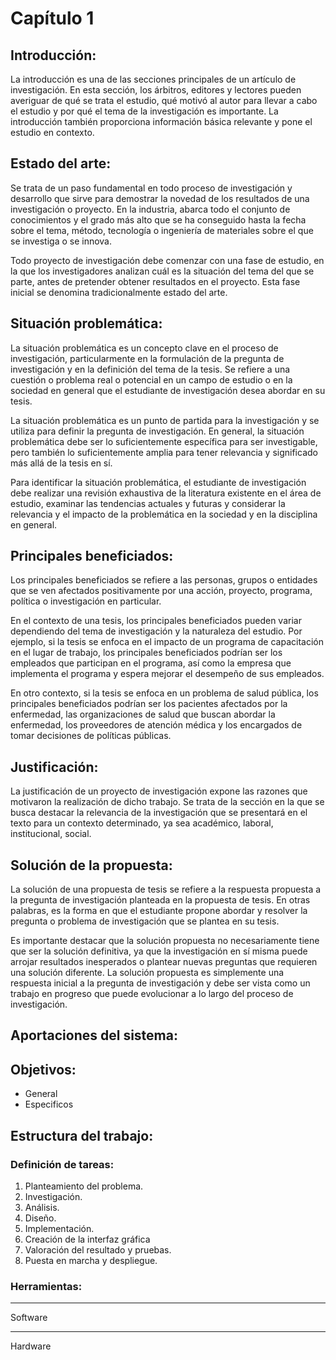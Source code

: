 # Capítulo 1

## Introducción:
La introducción es una de las secciones principales de un artículo de investigación. En esta sección, los árbitros, editores y lectores pueden averiguar de qué se trata el estudio, qué motivó al autor para llevar a cabo el estudio y por qué el tema de la investigación es importante. La introducción también proporciona información básica relevante y pone el estudio en contexto.

## Estado del arte:
Se trata de un paso fundamental en todo proceso de investigación y desarrollo que sirve para demostrar la novedad de los resultados de una investigación o proyecto. En la industria, abarca todo el conjunto de conocimientos y el grado más alto que se ha conseguido hasta la fecha sobre el tema, método, tecnología o ingeniería de materiales sobre el que se investiga o se innova.

Todo proyecto de investigación debe comenzar con una fase de estudio, en la que los investigadores analizan cuál es la situación del tema del que se parte, antes de pretender obtener resultados en el proyecto. Esta fase inicial se denomina tradicionalmente estado del arte.

## Situación problemática:
La situación problemática es un concepto clave en el proceso de investigación, particularmente en la formulación de la pregunta de investigación y en la definición del tema de la tesis. Se refiere a una cuestión o problema real o potencial en un campo de estudio o en la sociedad en general que el estudiante de investigación desea abordar en su tesis.

La situación problemática es un punto de partida para la investigación y se utiliza para definir la pregunta de investigación. En general, la situación problemática debe ser lo suficientemente específica para ser investigable, pero también lo suficientemente amplia para tener relevancia y significado más allá de la tesis en sí.

Para identificar la situación problemática, el estudiante de investigación debe realizar una revisión exhaustiva de la literatura existente en el área de estudio, examinar las tendencias actuales y futuras y considerar la relevancia y el impacto de la problemática en la sociedad y en la disciplina en general.

## Principales beneficiados:
Los principales beneficiados se refiere a las personas, grupos o entidades que se ven afectados positivamente por una acción, proyecto, programa, política o investigación en particular.

En el contexto de una tesis, los principales beneficiados pueden variar dependiendo del tema de investigación y la naturaleza del estudio. Por ejemplo, si la tesis se enfoca en el impacto de un programa de capacitación en el lugar de trabajo, los principales beneficiados podrían ser los empleados que participan en el programa, así como la empresa que implementa el programa y espera mejorar el desempeño de sus empleados.

En otro contexto, si la tesis se enfoca en un problema de salud pública, los principales beneficiados podrían ser los pacientes afectados por la enfermedad, las organizaciones de salud que buscan abordar la enfermedad, los proveedores de atención médica y los encargados de tomar decisiones de políticas públicas.

## Justificación:
La justificación de un proyecto de investigación expone las razones que motivaron la realización de dicho trabajo. Se trata de la sección en la que se busca destacar la relevancia de la investigación que se presentará en el texto para un contexto determinado, ya sea académico, laboral, institucional, social.

## Solución de la propuesta:
La solución de una propuesta de tesis se refiere a la respuesta propuesta a la pregunta de investigación planteada en la propuesta de tesis. En otras palabras, es la forma en que el estudiante propone abordar y resolver la pregunta o problema de investigación que se plantea en su tesis.

Es importante destacar que la solución propuesta no necesariamente tiene que ser la solución definitiva, ya que la investigación en sí misma puede arrojar resultados inesperados o plantear nuevas preguntas que requieren una solución diferente. La solución propuesta es simplemente una respuesta inicial a la pregunta de investigación y debe ser vista como un trabajo en progreso que puede evolucionar a lo largo del proceso de investigación.

## Aportaciones del sistema:

## Objetivos:
- General
- Especificos

## Estructura del trabajo:
### Definición de tareas:
1. Planteamiento del problema.
2. Investigación.
3. Análisis. 
4. Diseño.
5. Implementación.
6. Creación de la interfaz gráfica
7. Valoración del resultado y pruebas.
8. Puesta en marcha y despliegue.

### Herramientas:

***
Software
***
Hardware

